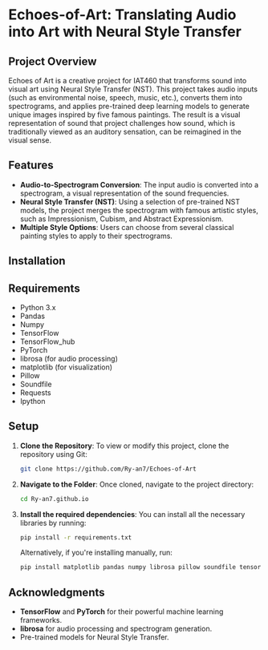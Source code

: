 # Echoes-of-Art: Translating Audio into Art with Neural Style Transfer

## Project Overview

Echoes of Art is a creative project for IAT460 that transforms sound into visual art using Neural Style Transfer (NST). This project takes audio inputs (such as environmental noise, speech, music, etc.), converts them into spectrograms, and applies pre-trained deep learning models to generate unique images inspired by five famous paintings. The result is a visual representation of sound that project challenges how sound, which is traditionally viewed as an auditory sensation, can be reimagined in the visual sense.

## Features
- **Audio-to-Spectrogram Conversion**: The input audio is converted into a spectrogram, a visual representation of the sound frequencies.
- **Neural Style Transfer (NST)**: Using a selection of pre-trained NST models, the project merges the spectrogram with famous artistic styles, such as Impressionism, Cubism, and Abstract Expressionism.
- **Multiple Style Options**: Users can choose from several classical painting styles to apply to their spectrograms.

## Installation
## Requirements
- Python 3.x
- Pandas
- Numpy
- TensorFlow
- TensorFlow_hub
- PyTorch
- librosa (for audio processing)
- matplotlib (for visualization)
- Pillow
- Soundfile
- Requests
- Ipython

## Setup
1. **Clone the Repository**: To view or modify this project, clone the repository using Git:
   ```bash
   git clone https://github.com/Ry-an7/Echoes-of-Art
   ```
2. **Navigate to the Folder**: Once cloned, navigate to the project directory:
    ``` bash
    cd Ry-an7.github.io
    ```
3. **Install the required dependencies**: You can install all the necessary libraries by running:
    ``` bash
    pip install -r requirements.txt
    ```
    Alternatively, if you're installing manually, run:
    ``` bash
    pip install matplotlib pandas numpy librosa pillow soundfile tensorflow tensorflow_hub requests ipywidgets ipython
    ```

## Acknowledgments
- **TensorFlow** and **PyTorch** for their powerful machine learning frameworks.
- **librosa** for audio processing and spectrogram generation.
- Pre-trained models for Neural Style Transfer.
